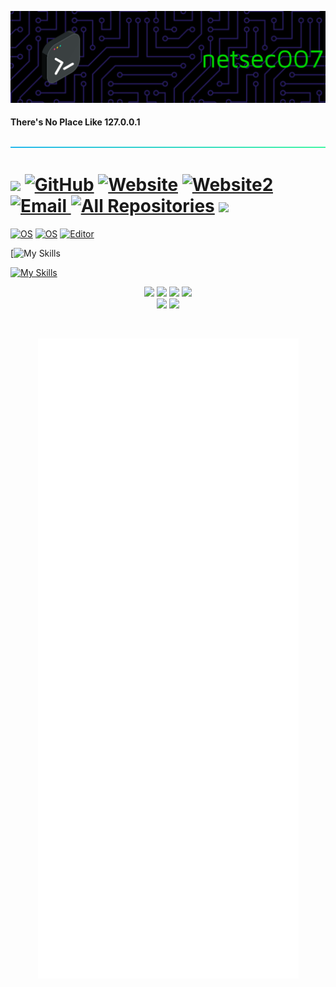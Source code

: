 
![Logo](https://github.com/netsec007/netsec007/blob/main/github-header-image-10.png)

<h4 align="left"> There's No Place Like 127.0.0.1 </h4>

![-----------------------------------------------------](
https://github.com/netsec007/netsec007/blob/2c37a6b7543695b6d42dd01e3dc5346358d22a46/assets/aqua.png)
# <img src="https://emojis.slackmojis.com/emojis/images/1531849430/4246/blob-sunglasses.gif?1531849430" width="30" /> [![GitHub][github-badge]][github] [![Website][website-badge]][website] [![Website2][website-badge2]][website2] [![Email][email-badge]][email]<a href="https://github.com/netsec007?tab=repositories" target="_blank" /> <img alt="All Repositories" title="All Repositories" src="https://img.shields.io/badge/-All%20Repos-2962FF style=plastic&logo=koding&logoColor=white"/><a/> <img src="https://komarev.com/ghpvc/?username=your-github-username&color=blueviolet&style=plastic"/>
 
[github-badge]: https://img.shields.io/badge/GitHub-black?style=for-the-badge&logoColor=green&logo=github&style=plastic
[github]: https://github.com/netsec007
[website-badge]: https://img.shields.io/badge/Website-black?style=for-the-badge&logoColor=blue&logo=microsoftedge&style=plastic
[website]: https://vault.slackbluetide.com
[website-badge2]: https://img.shields.io/badge/CiscoCmds-black?style=for-the-badge&logoColor=blue&logo=cisco&style=plastic
[website2]: https://cisco.slackbluetide.com
[email-badge]: https://img.shields.io/badge/Email-black?style=for-the-badge&logo=gmail&logoColor=B717BC&style=plastic
[email]: mailto:admin@slackbluetide.com

[![OS](https://img.shields.io/badge/OS-Linux-informational?style=plastic&logo=linux&logoColor=white)](https://en.wikipedia.org/wiki/Linux)
[![OS](https://img.shields.io/badge/OS-macOS-informational?style=plastic&logo=apple&logoColor=white)](https://en.wikipedia.org/wiki/MacOS)
[![Editor](https://img.shields.io/badge/Editor-VSCode-blue?style=plastic&logo=visual-studio-code&logoColor=white)](https://code.visualstudio.com/)

[![My Skills]([BASE_URL]?i=react,node.js,docker,mongodb,postgresql,awslambda,adobexd,angular)

[![My Skills](https://skillicons.dev/icons?i=ansible,bash,cloudflare,devto,docker,github,grafana,linux,prometheus,py,raspberrypi,vim,vscode)](https://skillicons.dev)
</p>

<p align="center">
    <img src="https://img.shields.io/github/stars/netsec007/netsec007?style=for-the-badge&color=brightgreen&style=plastic">
    <img src="https://img.shields.io/github/forks/netsec007/netsec007?style=for-the-badge&color=purple&style=plastic">
    <img src="https://img.shields.io/github/issues/netsec007/netsec007?style=for-the-badge&color=blue&style=plastic">
    <img src="https://img.shields.io/github/contributors/netsec007/netsec007?style=for-the-badge&color=cyan&style=plastic">
<br/>
    <img src="https://img.shields.io/badge/Author-nilbog-magenta?style=plastic">
    <img src="https://img.shields.io/badge/Maintained-Yes-cyan?style=plastic">
</p>
<br/>
<p align="center">
<kbd> <img src="https://github.com/netsec007/netsec007/blob/main/github-metrics.svg" /> </kbd>
<p/>
